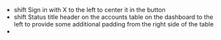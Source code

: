 - shift Sign in with X to the left to center it in the button
- shift Status title header on the accounts table on the dashboard to the left to provide some additional padding from the right side of the table
- 